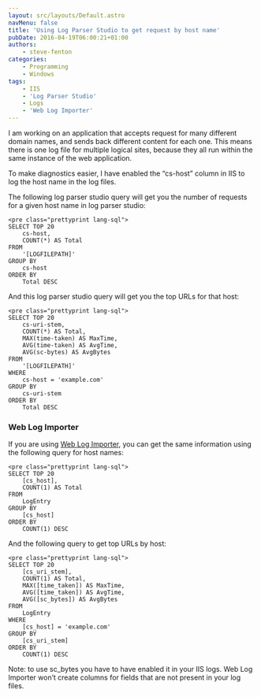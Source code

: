 ```yaml
---
layout: src/layouts/Default.astro
navMenu: false
title: 'Using Log Parser Studio to get request by host name'
pubDate: 2016-04-19T06:00:21+01:00
authors:
    - steve-fenton
categories:
    - Programming
    - Windows
tags:
    - IIS
    - 'Log Parser Studio'
    - Logs
    - 'Web Log Importer'
---
```


I am working on an application that accepts request for many different domain names, and sends back different content for each one. This means there is one log file for multiple logical sites, because they all run within the same instance of the web application.

To make diagnostics easier, I have enabled the “cs-host” column in IIS to log the host name in the log files.

The following log parser studio query will get you the number of requests for a given host name in log parser studio:

```
<pre class="prettyprint lang-sql">
SELECT TOP 20
    cs-host, 
    COUNT(*) AS Total
FROM
    '[LOGFILEPATH]' 
GROUP BY
    cs-host
ORDER BY
    Total DESC
```
And this log parser studio query will get you the top URLs for that host:

```
<pre class="prettyprint lang-sql">
SELECT TOP 20
    cs-uri-stem, 
    COUNT(*) AS Total, 
    MAX(time-taken) AS MaxTime, 
    AVG(time-taken) AS AvgTime,
    AVG(sc-bytes) AS AvgBytes
FROM
    '[LOGFILEPATH]' 
WHERE
    cs-host = 'example.com'
GROUP BY
    cs-uri-stem
ORDER BY
    Total DESC
```
### Web Log Importer

If you are using [Web Log Importer](/tag/web-log-importer/), you can get the same information using the following query for host names:

```
<pre class="prettyprint lang-sql">
SELECT TOP 20
    [cs_host], 
    COUNT(1) AS Total
FROM
    LogEntry
GROUP BY
    [cs_host]
ORDER BY
    COUNT(1) DESC
```
And the following query to get top URLs by host:

```
<pre class="prettyprint lang-sql">
SELECT TOP 20
    [cs_uri_stem], 
    COUNT(1) AS Total, 
    MAX([time_taken]) AS MaxTime, 
    AVG([time_taken]) AS AvgTime,
    AVG([sc_bytes]) AS AvgBytes
FROM
    LogEntry
WHERE
    [cs_host] = 'example.com'
GROUP BY
    [cs_uri_stem]
ORDER BY
    COUNT(1) DESC
```
Note: to use sc\_bytes you have to have enabled it in your IIS logs. Web Log Importer won’t create columns for fields that are not present in your log files.